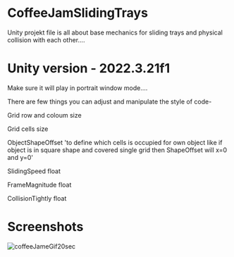 # CoffeeJamSlidingTrays
Unity projekt file is all about base mechanics for sliding trays and physical collision with each other....


# Unity version - 2022.3.21f1
Make sure it will play in portrait window mode....

There are few things you can adjust and manipulate the style of code-

Grid row and coloum size

Grid cells size

ObjectShapeOffset 'to define which cells is occupied for own object like if object is in square shape and covered single grid then ShapeOffset will x=0 and y=0'

SlidingSpeed float

FrameMagnitude float

CollisionTightly float

# Screenshots
![coffeeJameGif20sec](https://github.com/user-attachments/assets/d5a228e2-c4e6-489f-af1f-082db9888fa5)





